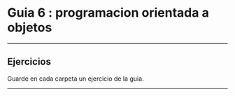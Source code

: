 # Guia 6 : programacion orientada a objetos

---

## Ejercicios

Guarde en cada carpeta un ejercicio de la guia.

---
